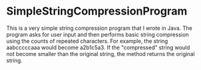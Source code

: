 # SimpleStringCompressionProgram
This is a very simple string compression program that I wrote in Java. The program asks for user input and then performs
basic string compression using the counts of repeated characters. For example, the string aabcccccaaa would become a2b1c5a3. 
If the "compressed" string would not become smaller than the original string, the method returns the original string.
